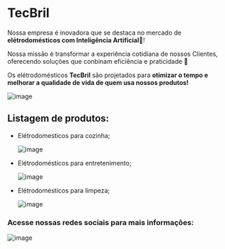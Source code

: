 # TecBril
  Nossa empresa é inovadora que se destaca no mercado de **elétrodomésticos com Inteligência Artificial**🥳!

  Nossa missão é transformar a experiência cotidiana de nossos Clientes, oferecendo soluções que conbinam eficiência e praticidade 💙

  Os elétrodomésticos **TecBril** são projetados para **otimizar o tempo e melhorar a qualidade de vida de quem usa nossos produtos!**

![image](https://github.com/user-attachments/assets/63ed5f9e-4672-45fd-8ec7-64cb76823952)


  ## Listagem de produtos:

  - Elétrodomesticos para cozinha;

    ![image](https://github.com/user-attachments/assets/ab9a021e-6289-4cc1-b250-7dbe87896c67)
    
  - Elétrodomésticos para entretenimento;

    ![image](https://github.com/user-attachments/assets/ac778c4e-e822-439e-a30e-4d450dea0134)

  - Elétrodomésticos para limpeza;

    ![image](https://github.com/user-attachments/assets/6d8cadd6-3063-4263-b8cf-ae5e2e3de8b3)


### Acesse nossas redes sociais para mais informaçôes:
  ![image](https://github.com/user-attachments/assets/698f38bb-5d60-4f0b-9d27-15d517d421e9)

